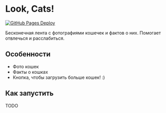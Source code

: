 # Look, Cats!

[![GitHub Pages Deploy](https://github.com/Seryiza/look-cats/actions/workflows/deploy.yml/badge.svg)](https://github.com/Seryiza/look-cats/actions/workflows/deploy.yml)

Бесконечная лента с фотографиями кошечек и фактов о них. Помогает отвлечься и расслабиться.

## Особенности
- Фото кошек
- Факты о кошках
- Кнопка, чтобы загрузить больше кошек! :)

## Как запустить
TODO
